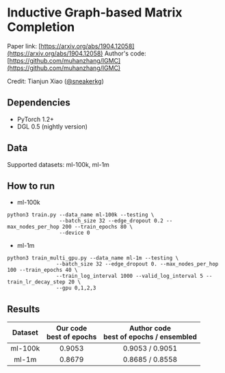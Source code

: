 # Inductive Graph-based Matrix Completion

Paper link: [https://arxiv.org/abs/1904.12058](https://arxiv.org/abs/1904.12058)
Author's code: [https://github.com/muhanzhang/IGMC](https://github.com/muhanzhang/IGMC)

Credit: Tianjun Xiao ([@sneakerkg](https://github.com/sneakerkg))

## Dependencies

* PyTorch 1.2+
* DGL 0.5 (nightly version)

## Data

Supported datasets: ml-100k, ml-1m

## How to run

- ml-100k

```shell
python3 train.py --data_name ml-100k --testing \
                 --batch_size 32 --edge_dropout 0.2 --max_nodes_per_hop 200 --train_epochs 80 \
                 --device 0
```

- ml-1m

```shell
python3 train_multi_gpu.py --data_name ml-1m --testing \
                --batch_size 32 --edge_dropout 0. --max_nodes_per_hop 100 --train_epochs 40 \
                --train_log_interval 1000 --valid_log_interval 5 --train_lr_decay_step 20 \
                --gpu 0,1,2,3
```

## Results

|Dataset|Our code <br> best of epochs|Author code <br> best of epochs / ensembled|
|:-:|:-:|:-:|
|ml-100k|0.9053|0.9053 / 0.9051|
|ml-1m|0.8679|0.8685 / 0.8558|

